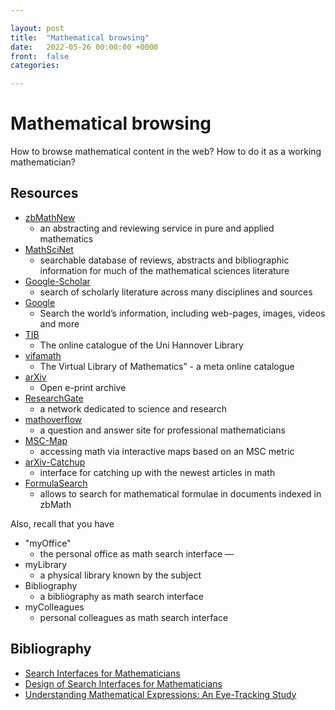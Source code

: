 ```yaml
---

layout: post
title:  "Mathematical browsing"
date:   2022-05-26 00:00:00 +0000
front: 	false
categories: 

---
```


# Mathematical browsing

How to browse mathematical content in the web? How to do it as a working mathematician?

## Resources

- [zbMathNew](www.zbMath.org) 
	- an abstracting and reviewing service in pure and applied mathematics
- [MathSciNet](www.ams.org/mathscinet) 
	- searchable database of reviews, abstracts and bibliographic information for much of the mathematical sciences literature
- [Google-Scholar](www.scholar.google.com)
	- search of scholarly literature across many disciplines and sources
- [Google](www.google.com) 
	- Search the world’s information, including web-pages, images, videos and more
- [TIB](www.tib.uni-hannover.de) 
	- The online catalogue of the Uni Hannover Library 
- [vifamath](vifamath.de) 
	- The Virtual Library of Mathematics” - a meta online catalogue
- [arXiv](www.arxiv.org) 
	- Open e-print archive
- [ResearchGate](www.researchgate.net) 
	- a network dedicated to science and research
- [mathoverflow](www.mathoverflow.net) 
	- a question and answer site for professional mathematicians
- [MSC-Map](www.map.mathweb.org) 
	- accessing math via interactive maps based on an MSC metric
- [arXiv-Catchup](www.arxiv.org/catchup) 
	- interface for catching up with the newest articles in math
- [FormulaSearch](www.zbmath.org/formulae) 
	- allows to search for mathematical formulae in documents indexed in zbMath

Also, recall that you have
- "myOffice" 
	- the personal office as math search interface —
- myLibrary 
	- a physical library known by the subject
- Bibliography 
	- a bibliography as math search interface
- myColleagues 
	- personal colleagues as math search interface

## Bibliography

- [Search Interfaces for Mathematicians](https://link.springer.com/content/pdf/10.1007/978-3-319-08434-3_12?pdf=chapter%20toc)
- [Design of Search Interfaces for Mathematicians](https://ceur-ws.org/Vol-1186/paper-02.pdf)
- [Understanding Mathematical Expressions: An Eye-Tracking Study](https://cicm-conference.org/2016/ceur-ws/M2.pdf)

